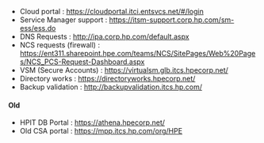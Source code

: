 - Cloud portal : https://cloudportal.itci.entsvcs.net/#/login
- Service Manager support : https://itsm-support.corp.hp.com/sm-ess/ess.do 
- DNS Requests : http://ipa.corp.hp.com/default.aspx
- NCS requests (firewall) : https://ent311.sharepoint.hpe.com/teams/NCS/SitePages/Web%20Pages/NCS_PCS-Request-Dashboard.aspx 
- VSM (Secure Accounts) : https://virtualsm.glb.itcs.hpecorp.net/
- Directory works : https://directoryworks.hpecorp.net/ 
- Backup validation : http://backupvalidation.itcs.hp.com/

#### Old 

- HPIT DB Portal : https://athena.hpecorp.net/ 
- Old CSA portal : https://mpp.itcs.hp.com/org/HPE 